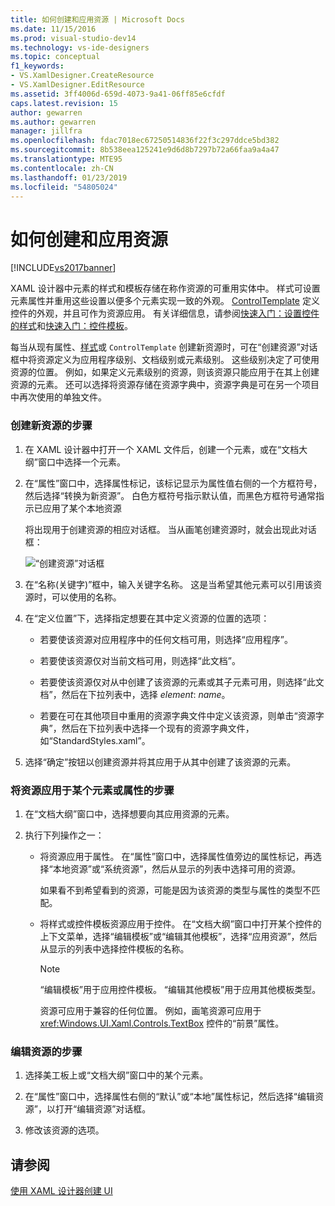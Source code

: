 ```yaml
---
title: 如何创建和应用资源 | Microsoft Docs
ms.date: 11/15/2016
ms.prod: visual-studio-dev14
ms.technology: vs-ide-designers
ms.topic: conceptual
f1_keywords:
- VS.XamlDesigner.CreateResource
- VS.XamlDesigner.EditResource
ms.assetid: 3ff4006d-659d-4073-9a41-06ff85e6cfdf
caps.latest.revision: 15
author: gewarren
ms.author: gewarren
manager: jillfra
ms.openlocfilehash: fdac7018ec67250514836f22f3c297ddce5bd382
ms.sourcegitcommit: 8b538eea125241e9d6d8b7297b72a66faa9a4a47
ms.translationtype: MTE95
ms.contentlocale: zh-CN
ms.lasthandoff: 01/23/2019
ms.locfileid: "54805024"
---
```

# <a name="how-to-create-and-apply-a-resource"></a>如何创建和应用资源
[!INCLUDE[vs2017banner](../includes/vs2017banner.md)]

XAML 设计器中元素的样式和模板存储在称作资源的可重用实体中。 样式可设置元素属性并重用这些设置以便多个元素实现一致的外观。 [ControlTemplate](http://msdn.microsoft.com/library/windows/apps/windows.ui.xaml.controls.controltemplate.aspx) 定义控件的外观，并且可作为资源应用。 有关详细信息，请参阅[快速入门：设置控件的样式](http://go.microsoft.com/fwlink/?LinkID=248239)和[快速入门：控件模板](http://go.microsoft.com/fwlink/?LinkID=247982)。  
  
 每当从现有属性、[样式](http://msdn.microsoft.com/library/windows/apps/windows.ui.xaml.style.aspx)或 `ControlTemplate` 创建新资源时，可在“创建资源”对话框中将资源定义为应用程序级别、文档级别或元素级别。 这些级别决定了可使用资源的位置。 例如，如果定义元素级别的资源，则该资源只能应用于在其上创建资源的元素。 还可以选择将资源存储在资源字典中，资源字典是可在另一个项目中再次使用的单独文件。  
  
### <a name="to-create-a-new-resource"></a>创建新资源的步骤  
  
1.  在 XAML 设计器中打开一个 XAML 文件后，创建一个元素，或在“文档大纲”窗口中选择一个元素。  
  
2.  在“属性”窗口中，选择属性标记，该标记显示为属性值右侧的一个方框符号，然后选择“转换为新资源”。 白色方框符号指示默认值，而黑色方框符号通常指示已应用了某个本地资源  
  
     将出现用于创建资源的相应对话框。 当从画笔创建资源时，就会出现此对话框：  
  
     ![“创建资源”对话框](../designers/media/xaml-create-resource.png "xaml_create_resource")  
  
3.  在“名称(关键字)”框中，输入关键字名称。 这是当希望其他元素可以引用该资源时，可以使用的名称。  
  
4.  在“定义位置”下，选择指定想要在其中定义资源的位置的选项：  
  
    -   若要使该资源对应用程序中的任何文档可用，则选择“应用程序”。  
  
    -   若要使该资源仅对当前文档可用，则选择“此文档”。  
  
    -   若要使该资源仅对从中创建了该资源的元素或其子元素可用，则选择“此文档”，然后在下拉列表中，选择 *element*: *name*。  
  
    -   若要在可在其他项目中重用的资源字典文件中定义该资源，则单击“资源字典”，然后在下拉列表中选择一个现有的资源字典文件，如“StandardStyles.xaml”。  
  
5.  选择“确定”按钮以创建资源并将其应用于从其中创建了该资源的元素。  
  
### <a name="to-apply-a-resource-to-an-element-or-property"></a>将资源应用于某个元素或属性的步骤  
  
1. 在“文档大纲”窗口中，选择想要向其应用资源的元素。  
  
2. 执行下列操作之一：  
  
   - 将资源应用于属性。 在“属性”窗口中，选择属性值旁边的属性标记，再选择“本地资源”或“系统资源”，然后从显示的列表中选择可用的资源。  
  
      如果看不到希望看到的资源，可能是因为该资源的类型与属性的类型不匹配。  
  
   - 将样式或控件模板资源应用于控件。 在“文档大纲”窗口中打开某个控件的上下文菜单，选择“编辑模板”或“编辑其他模板”，选择“应用资源”，然后从显示的列表中选择控件模板的名称。  
  
     > [!NOTE]
     >  “编辑模板”用于应用控件模板。 “编辑其他模板”用于应用其他模板类型。  
  
     资源可应用于兼容的任何位置。 例如，画笔资源可应用于 <xref:Windows.UI.Xaml.Controls.TextBox> 控件的“前景”属性。  
  
### <a name="to-edit-a-resource"></a>编辑资源的步骤  
  
1.  选择美工板上或“文档大纲”窗口中的某个元素。  
  
2.  在“属性”窗口中，选择属性右侧的“默认”或“本地”属性标记，然后选择“编辑资源”，以打开“编辑资源”对话框。  
  
3.  修改该资源的选项。  
  
## <a name="see-also"></a>请参阅  
 [使用 XAML 设计器创建 UI](../designers/creating-a-ui-by-using-xaml-designer-in-visual-studio.md)
